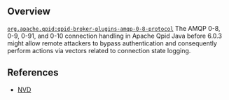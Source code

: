 ## Overview
[`org.apache.qpid:qpid-broker-plugins-amqp-0-8-protocol`](http://search.maven.org/#search%7Cga%7C1%7Ca%3A%22qpid-broker-plugins-amqp-0-8-protocol%22)
The AMQP 0-8, 0-9, 0-91, and 0-10 connection handling in Apache Qpid Java before 6.0.3 might allow remote attackers to bypass authentication and consequently perform actions via vectors related to connection state logging.

## References
- [NVD](https://web.nvd.nist.gov/view/vuln/detail?vulnId=CVE-2016-4432)